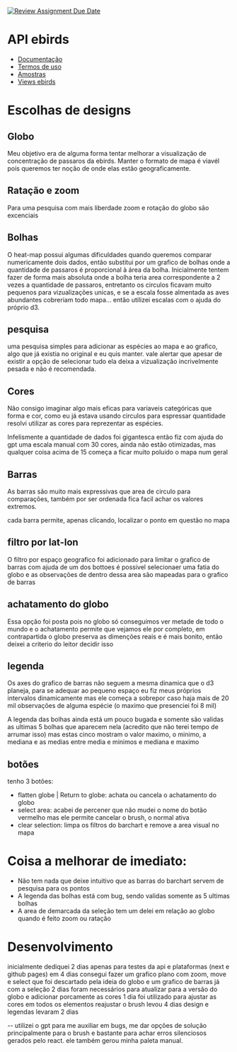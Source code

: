 [![Review Assignment Due Date](https://classroom.github.com/assets/deadline-readme-button-22041afd0340ce965d47ae6ef1cefeee28c7c493a6346c4f15d667ab976d596c.svg)](https://classroom.github.com/a/oHw8ptbv)
# API ebirds
- [Documentação](https://documenter.getpostman.com/view/664302/S1ENwy59)
- [Termos de uso](https://www.birds.cornell.edu/home/ebird-api-terms-of-use/)
- [Amostras](https://support.ebird.org/en/support/solutions/articles/48000838205-download-ebird-data#anchorEBD)
- [Views ebirds](https://ebird.org/explore)


# Escolhas de designs

## Globo
Meu objetivo era de alguma forma tentar melhorar a visualização de concentração de passaros da ebirds. 
Manter o formato de mapa é viavél pois queremos ter noção de onde elas estão geograficamente.

## Ratação e zoom
Para uma pesquisa com mais liberdade zoom e rotação do globo são excenciais 

## Bolhas
O heat-map possui algumas dificuldades quando queremos comparar numericamente dois dados, então substitui por um grafico de bolhas onde a quantidade de passaros é proporcional à área da bolha. Inicialmente tentem fazer de forma mais absoluta onde a bolha teria area correspondente a 2 vezes a quantidade de passaros, entretanto os circulos ficavam muito pequenos para vizualizações unicas, e se a escala fosse almentada as aves abundantes cobreriam todo mapa... então utilizei escalas com o ajuda do próprio d3.

## pesquisa
uma pesquisa simples para adicionar as espécies ao mapa e ao grafico, algo que já existia no original e eu quis manter.
vale alertar que apesar de existir a opção de selecionar tudo ela deixa a vizualização incrivelmente pesada e não é recomendada.

## Cores
Não consigo imaginar algo mais eficas para variaveis categóricas que forma e cor, como eu já estava usando circulos para espressar quantidade resolvi utilizar as cores para reprezentar as espécies. 

Infelismente a quantidade de dados foi gigantesca então fiz com ajuda do gpt uma escala manual com 30 cores, ainda não estão otimizadas, mas qualquer coisa acima de 15 começa a ficar muito poluido o mapa num geral

## Barras
As barras são muito mais expressivas que area de circulo para comparações, também por ser ordenada fica facil achar os valores extremos.

cada barra permite, apenas clicando, localizar o ponto em questão no mapa

## filtro por lat-lon
O filtro por espaço geografico foi adicionado para limitar o grafico de barras com ajuda de um dos bottoes é possivel selecionaer uma fatia do globo e as observações de dentro dessa area são mapeadas para o grafico de barras

## achatamento do globo
Essa opção foi posta pois no globo só conseguimos ver metade de todo o mundo e o achatamento permite que vejamos ele por completo, em contrapartida o globo preserva as dimenções reais e é mais bonito, então deixei a criterio do leitor decidir isso

## legenda
Os axes do grafico de barras não seguem a mesma dinamica que o d3 planeja, para se adequar ao pequeno espaço eu fiz meus próprios intervalos dinamicamente mas ele começa a sobrepor caso haja mais de 20 mil observações de alguma espécie (o maximo que presenciei foi 8 mil)

A legenda das bolhas ainda está um pouco bugada e somente são validas as ultimas 5 bolhas que aparecem nela (acredito que não terei tempo de arrumar isso) mas estas cinco mostram o valor maximo, o minimo, a mediana e as medias entre media e minimos e mediana e maximo

## botões 
tenho 3 botões:
- flatten globe | Return to globe: achata ou cancela o achatamento do globo
- select area: acabei de percener que não mudei o nome do botão vermelho mas ele permite cancelar o brush, o normal ativa
- clear selection: limpa os filtros do barchart e remove a area visual no mapa

# Coisa a melhorar de imediato:

- Não tem nada que deixe intuitivo que as barras do barchart servem de pesquisa para os pontos
- A legenda das bolhas está com bug, sendo validas somente as 5 ultimas bolhas
- A area de demarcada da seleção tem um delei em relação ao globo quando é feito zoom ou ratação

# Desenvolvimento

inicialmente dediquei 2 dias apenas para testes da api e plataformas (next e github pages)
em 4 dias consegui fazer um grafico plano com zoom, move e select que foi descartado pela ideia do globo e um grafico de barras já com a seleção
2 dias foram necessários para atualizar para a versão do globo e adicionar porcamente as cores
1 dia foi utilizado para ajustar as cores em todos os elementos
reajustar o brush levou 4 dias 
design e legendas levaram 2 dias 

-- utilizei o gpt para me auxiliar em bugs, me dar opções de solução principalmente para o brush e bastante para achar erros silenciosos gerados pelo react. ele também gerou minha paleta manual.

